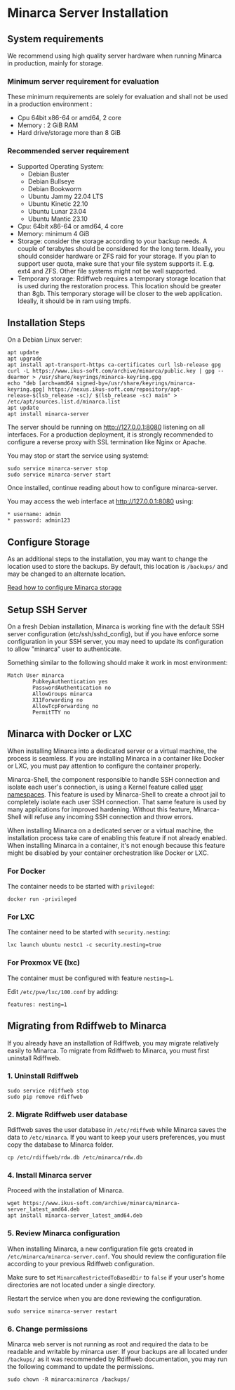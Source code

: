 # Minarca Server Installation

## System requirements

We recommend using high quality server hardware when running Minarca in production, mainly for storage.

### Minimum server requirement for evaluation

These minimum requirements are solely for evaluation and shall not be used in a production environment :

* Cpu 64bit x86-64 or amd64, 2 core
* Memory : 2 GiB RAM
* Hard drive/storage more than 8 GiB

### Recommended server requirement

* Supported Operating System:
  * Debian Buster
  * Debian Bullseye
  * Debian Bookworm
  * Ubuntu Jammy 22.04 LTS
  * Ubuntu Kinetic 22.10
  * Ubuntu Lunar 23.04
  * Ubuntu Mantic 23.10
* Cpu: 64bit x86-64 or amd64, 4 core
* Memory: minimum 4 GiB
* Storage: consider the storage according to your backup needs. A couple of terabytes should be considered for the long term. Ideally, you should consider hardware or ZFS raid for your storage. If you plan to support user quota, make sure that your file system supports it. E.g. ext4 and ZFS. Other file systems might not be well supported.
* Temporary storage: Rdiffweb requires a temporary storage location that is used during the restoration process. This location should be greater than 8gb. This temporary storage will be closer to the web application. Ideally, it should be in ram using tmpfs.

## Installation Steps

On a Debian Linux server:

    apt update
    apt upgrade
    apt install apt-transport-https ca-certificates curl lsb-release gpg
    curl -L https://www.ikus-soft.com/archive/minarca/public.key | gpg --dearmor > /usr/share/keyrings/minarca-keyring.gpg
    echo "deb [arch=amd64 signed-by=/usr/share/keyrings/minarca-keyring.gpg] https://nexus.ikus-soft.com/repository/apt-release-$(lsb_release -sc)/ $(lsb_release -sc) main" > /etc/apt/sources.list.d/minarca.list
    apt update
    apt install minarca-server

The server should be running on http://127.0.0.1:8080 listening on all interfaces. For a production deployment, it is strongly recommended to configure a reverse proxy with SSL termination like Nginx or Apache.

You may stop or start the service using systemd:

    sudo service minarca-server stop
    sudo service minarca-server start

Once installed, continue reading about how to configure minarca-server.

You may access the web interface at http://127.0.0.1:8080 using:

    * username: admin
    * password: admin123 

## Configure Storage

As an additional steps to the installation, you may want to change the location used to store the backups. By default, this location is `/backups/` and may be changed to an alternate location.

[Read how to configure Minarca storage](configuration-storage)

## Setup SSH Server

On a fresh Debian installation, Minarca is working fine with the default SSH server
configuration (etc/ssh/sshd_config), but if you have enforce some configuration in your SSH
server, you may need to update its configuration to allow "minarca" user to authenticate.

Something similar to the following should make it work in most environment:

    Match User minarca
            PubkeyAuthentication yes
            PasswordAuthentication no
            AllowGroups minarca
            X11Forwarding no
            AllowTcpForwarding no
            PermitTTY no

## Minarca with Docker or LXC

When installing Minarca into a dedicated server or a virtual machine, the
process is seamless. If you are installing Minarca in a container like
Docker or LXC, you must pay attention to configure the container properly.

Minarca-Shell, the component responsible to handle SSH connection and isolate
each user's connection, is using a Kernel feature
called [user namespaces](https://man7.org/linux/man-pages/man7/user_namespaces.7.html).
This feature is used by Minarca-Shell to create a chroot jail to completely
isolate each user SSH connection. That same feature is used by many applications
for improved hardening. Without this feature, Minarca-Shell will refuse any incoming
SSH connection and throw errors.

When installing Minarca on a dedicated server or a virtual machine, the installation
process take care of enabling this feature if not already enabled. When installing Minarca
in a container, it's not enough because this feature might be disabled by your container
orchestration like Docker or LXC.

### For Docker

The container needs to be started with `privileged`:

    docker run -privileged

### For LXC

The container need to be started with `security.nesting`:

    lxc launch ubuntu nestc1 -c security.nesting=true

### For Proxmox VE (lxc)

The container must be configured with feature `nesting=1`.

Edit `/etc/pve/lxc/100.conf` by adding:

    features: nesting=1

## Migrating from Rdiffweb to Minarca

If you already have an installation of Rdiffweb, you may migrate relatively
easily to Minarca. To migrate from Rdiffweb to Minarca, you must
first uninstall Rdiffweb.

### 1. Uninstall Rdiffweb

    sudo service rdiffweb stop
    sudo pip remove rdiffweb

### 2. Migrate Rdiffweb user database

Rdiffweb saves the user database in `/etc/rdiffweb` while Minarca
saves the data to `/etc/minarca`. If you want to keep your users
preferences, you must copy the database to Minarca folder.

    cp /etc/rdiffweb/rdw.db /etc/minarca/rdw.db

### 4. Install Minarca server

Proceed with the installation of Minarca.

    wget https://www.ikus-soft.com/archive/minarca/minarca-server_latest_amd64.deb
    apt install minarca-server_latest_amd64.deb

### 5. Review Minarca configuration

When installing Minarca, a new configuration file gets created in
`/etc/minarca/minarca-server.conf`. You should review the configuration file
according to your previous Rdiffweb configuration.

Make sure to set `MinarcaRestrictedToBasedDir` to `false` if your user's home
directories are not located under a single directory.

Restart the service when you are done reviewing the configuration.

    sudo service minarca-server restart

### 6. Change permissions

Minarca web server is not running as root and required the data to be readable
and writable by minarca user. If your backups are all located under `/backups/`
as it was recommended by Rdiffweb documentation, you may run the following
command to update the permissions.

    sudo chown -R minarca:minarca /backups/
